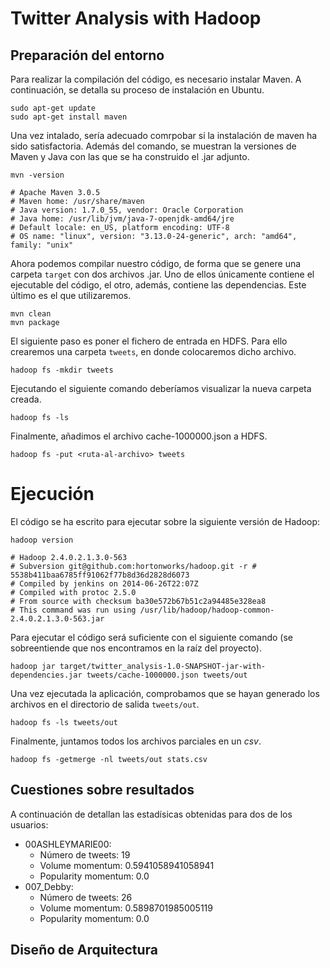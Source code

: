 # Twitter Analysis with Hadoop

## Preparación del entorno

Para realizar la compilación del código, es necesario instalar Maven. A continuación, se detalla su proceso de instalación en Ubuntu.

```{bash}
sudo apt-get update
sudo apt-get install maven
```

Una vez intalado, sería adecuado comrpobar si la instalación de maven ha sido satisfactoria. Además del comando, se muestran la versiones de Maven y Java con las que se ha construido el .jar adjunto.

```{bash}
mvn -version

# Apache Maven 3.0.5
# Maven home: /usr/share/maven
# Java version: 1.7.0_55, vendor: Oracle Corporation
# Java home: /usr/lib/jvm/java-7-openjdk-amd64/jre
# Default locale: en_US, platform encoding: UTF-8
# OS name: "linux", version: "3.13.0-24-generic", arch: "amd64", family: "unix"
```

Ahora podemos compilar nuestro código, de forma que se genere una carpeta `target` con dos archivos .jar. Uno de ellos únicamente contiene el ejecutable del código, el otro, además, contiene las dependencias. Este último es el que utilizaremos.

```{r}
mvn clean
mvn package
```

El siguiente paso es poner el fichero de entrada en HDFS. Para ello crearemos una carpeta `tweets`, en donde colocaremos dicho archivo.

```{r}
hadoop fs -mkdir tweets
```

Ejecutando el siguiente comando deberíamos visualizar la nueva carpeta creada.

```{r}
hadoop fs -ls
```

Finalmente, añadimos el archivo cache-1000000.json a HDFS.

```{bash}
hadoop fs -put <ruta-al-archivo> tweets
```

# Ejecución

El código se ha escrito para ejecutar sobre la siguiente versión de Hadoop:

```{bash}
hadoop version

# Hadoop 2.4.0.2.1.3.0-563
# Subversion git@github.com:hortonworks/hadoop.git -r # 5538b411baa6785ff91062f77b8d36d2828d6073
# Compiled by jenkins on 2014-06-26T22:07Z
# Compiled with protoc 2.5.0
# From source with checksum ba30e572b67b51c2a94485e328ea8
# This command was run using /usr/lib/hadoop/hadoop-common-2.4.0.2.1.3.0-563.jar
```

Para ejecutar el código será suficiente con el siguiente comando (se sobreentiende que nos encontramos en la raíz del proyecto).

```{bash}
hadoop jar target/twitter_analysis-1.0-SNAPSHOT-jar-with-dependencies.jar tweets/cache-1000000.json tweets/out
```

Una vez ejecutada la aplicación, comprobamos que se hayan generado los archivos en el directorio de salida `tweets/out`.

```{bash}
hadoop fs -ls tweets/out
```

Finalmente, juntamos todos los archivos parciales en un *csv*.

```{bash}
hadoop fs -getmerge -nl tweets/out stats.csv
```

## Cuestiones sobre resultados

A continuación de detallan las estadísicas obtenidas para dos de los usuarios:

- 00ASHLEYMARIE00: 
    - Número de tweets: 19
    - Volume momentum: 0.5941058941058941
    - Popularity momentum: 0.0
- 007_Debby: 
    - Número de tweets: 26
    - Volume momentum: 0.5898701985005119
    - Popularity momentum: 0.0

## Diseño de Arquitectura

